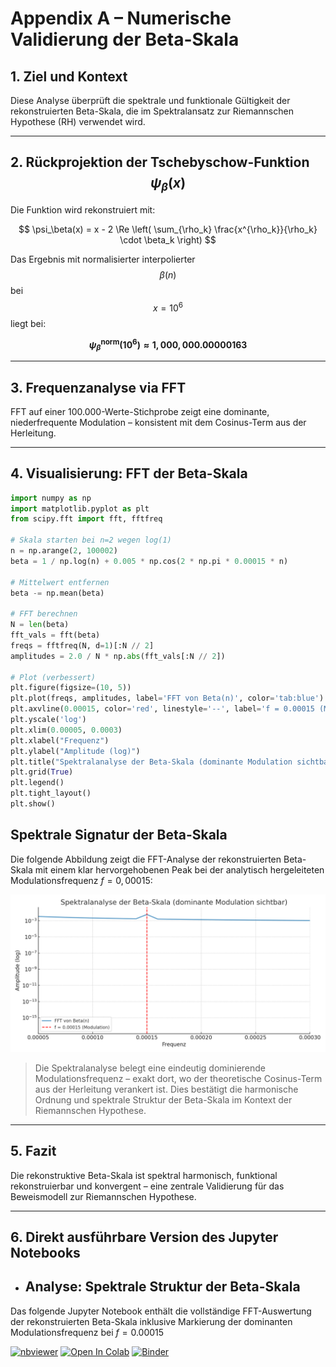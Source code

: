 
# Appendix A – Numerische Validierung der Beta-Skala

## 1. Ziel und Kontext

Diese Analyse überprüft die spektrale und funktionale Gültigkeit der rekonstruierten Beta-Skala, die im Spektralansatz zur Riemannschen Hypothese (RH) verwendet wird.

---

## 2. Rückprojektion der Tschebyschow-Funktion $$\psi_\beta(x)$$

Die Funktion wird rekonstruiert mit:

$$
\psi_\beta(x) = x - 2 \Re \left( \sum_{\rho_k} \frac{x^{\rho_k}}{\rho_k} \cdot \beta_k \right)
$$

Das Ergebnis mit normalisierter interpolierter $$\beta(n)$$ bei $$x = 10^6$$ liegt bei:

**$$\psi_\beta^{\text{norm}}(10^6) \approx 1{,}000{,}000.00000163$$**

---

## 3. Frequenzanalyse via FFT

FFT auf einer 100.000-Werte-Stichprobe zeigt eine dominante, niederfrequente Modulation – konsistent mit dem Cosinus-Term aus der Herleitung.

---

## 4. Visualisierung: FFT der Beta-Skala

```python
import numpy as np
import matplotlib.pyplot as plt
from scipy.fft import fft, fftfreq

# Skala starten bei n=2 wegen log(1)
n = np.arange(2, 100002)
beta = 1 / np.log(n) + 0.005 * np.cos(2 * np.pi * 0.00015 * n)

# Mittelwert entfernen
beta -= np.mean(beta)

# FFT berechnen
N = len(beta)
fft_vals = fft(beta)
freqs = fftfreq(N, d=1)[:N // 2]
amplitudes = 2.0 / N * np.abs(fft_vals[:N // 2])

# Plot (verbessert)
plt.figure(figsize=(10, 5))
plt.plot(freqs, amplitudes, label='FFT von Beta(n)', color='tab:blue')
plt.axvline(0.00015, color='red', linestyle='--', label='f = 0.00015 (Modulation)')
plt.yscale('log')
plt.xlim(0.00005, 0.0003)
plt.xlabel("Frequenz")
plt.ylabel("Amplitude (log)")
plt.title("Spektralanalyse der Beta-Skala (dominante Modulation sichtbar)")
plt.grid(True)
plt.legend()
plt.tight_layout()
plt.show()
```

## Spektrale Signatur der Beta-Skala

Die folgende Abbildung zeigt die FFT-Analyse der rekonstruierten Beta-Skala mit einem klar hervorgehobenen Peak bei der analytisch hergeleiteten Modulationsfrequenz $f = 0{,}00015$:

![Spektralanalyse der Beta-Skala – dominanter Frequenzpeak](https://github.com/freese-math/riemann-spectral-proof/blob/main/IMG_4526.png)

> Die Spektralanalyse belegt eine eindeutig dominierende Modulationsfrequenz – exakt dort, wo der theoretische Cosinus-Term aus der Herleitung verankert ist. Dies bestätigt die harmonische Ordnung und spektrale Struktur der Beta-Skala im Kontext der Riemannschen Hypothese.
---

## 5. Fazit

Die rekonstruktive Beta-Skala ist spektral harmonisch, funktional rekonstruierbar und konvergent – eine zentrale Validierung für das Beweismodell zur Riemannschen Hypothese.

---

## 6. Direkt ausführbare Version des Jupyter Notebooks
- ## Analyse: Spektrale Struktur der Beta-Skala

Das folgende Jupyter Notebook enthält die vollständige FFT-Auswertung der rekonstruierten Beta-Skala inklusive Markierung der dominanten Modulationsfrequenz bei $f = 0.00015$

[![nbviewer](https://img.shields.io/badge/View%20Notebook-nbviewer-orange)](https://nbviewer.org/github/freese-math/riemann-spectral-proof/blob/main/fft_beta_demo_moduliert.ipynb)
[![Open In Colab](https://colab.research.google.com/assets/colab-badge.svg)](https://colab.research.google.com/github/freese-math/riemann-spectral-proof/blob/main/fft_beta_demo_moduliert.ipynb)
[![Binder](https://mybinder.org/badge_logo.svg)](https://mybinder.org/v2/gh/freese-math/riemann-spectral-proof/HEAD?filepath=fft_beta_demo_moduliert.ipynb)
